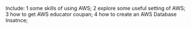 Include:
1 some skills of using AWS;
2 explore some useful setting of AWS;
3 how to get AWS educator coupan;
4 how to create an AWS Database Insatnce;

